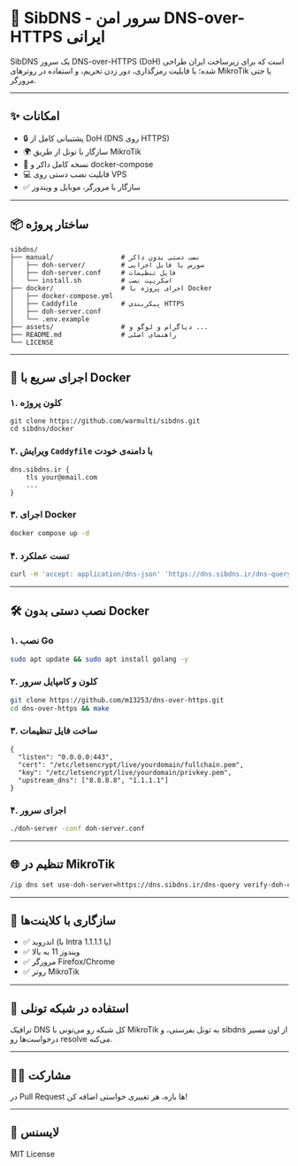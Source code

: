 # 📡 SibDNS - سرور امن DNS-over-HTTPS ایرانی

SibDNS یک سرور DNS-over-HTTPS (DoH) است که برای زیرساخت ایران طراحی شده؛ با قابلیت رمزگذاری، دور زدن تحریم، و استفاده در روترهای MikroTik یا حتی مرورگر.

---

## ✨ امکانات

- 🔒 پشتیبانی کامل از DoH (DNS روی HTTPS)
- 🌍 سازگار با تونل از طریق MikroTik
- 🐳 نسخه کامل داکر و docker-compose
- 💻 قابلیت نصب دستی روی VPS
- ✅ سازگار با مرورگر، موبایل و ویندوز

---

## 📦 ساختار پروژه

```
sibdns/
├── manual/                 # نصب دستی بدون داکر
│   ├── doh-server/         # سورس یا فایل اجرایی
│   ├── doh-server.conf     # فایل تنظیمات
│   └── install.sh          # اسکریپت نصب
├── docker/                 # اجرای پروژه با Docker
│   ├── docker-compose.yml
│   ├── Caddyfile           # پیکربندی HTTPS
│   ├── doh-server.conf
│   └── .env.example
├── assets/                 # دیاگرام و لوگو و ...
├── README.md               # راهنمای اصلی
└── LICENSE
```

---

## 🚀 اجرای سریع با Docker

### ۱. کلون پروژه

```
git clone https://github.com/warmulti/sibdns.git
cd sibdns/docker
```

### ۲. ویرایش `Caddyfile` با دامنه‌ی خودت

```
dns.sibdns.ir {
    tls your@email.com
    ...
}
```

### ۳. اجرای Docker

```bash
docker compose up -d
```

### ۴. تست عملکرد

```bash
curl -H 'accept: application/dns-json' 'https://dns.sibdns.ir/dns-query?name=google.com&type=A'
```

---

## 🛠 نصب دستی بدون Docker

### ۱. نصب Go

```bash
sudo apt update && sudo apt install golang -y
```

### ۲. کلون و کامپایل سرور

```bash
git clone https://github.com/m13253/dns-over-https.git
cd dns-over-https && make
```

### ۳. ساخت فایل تنظیمات

```
{
  "listen": "0.0.0.0:443",
  "cert": "/etc/letsencrypt/live/yourdomain/fullchain.pem",
  "key": "/etc/letsencrypt/live/yourdomain/privkey.pem",
  "upstream_dns": ["8.8.8.8", "1.1.1.1"]
}
```

### ۴. اجرای سرور

```bash
./doh-server -conf doh-server.conf
```

---

## 🌐 تنظیم در MikroTik

```bash
/ip dns set use-doh-server=https://dns.sibdns.ir/dns-query verify-doh-cert=yes
```

---

## 📱 سازگاری با کلاینت‌ها

- ✅ اندروید (با Intra یا 1.1.1.1)
- ✅ ویندوز 11 به بالا
- ✅ مرورگر Firefox/Chrome
- ✅ روتر MikroTik

---

## 📡 استفاده در شبکه تونلی

ترافیک DNS کل شبکه رو می‌تونی با MikroTik به تونل بفرستی، و sibdns از اون مسیر درخواست‌ها رو resolve می‌کنه.

---

## 🧑‍💻 مشارکت

در Pull Request ها بازه، هر تغییری خواستی اضافه کن!

---

## 📝 لایسنس

MIT License